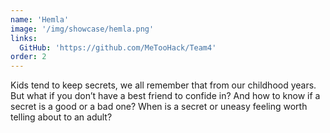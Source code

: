 ```yaml
---
name: 'Hemla'
image: '/img/showcase/hemla.png'
links:
  GitHub: 'https://github.com/MeTooHack/Team4'
order: 2
---
```

Kids tend to keep secrets, we all remember that from our childhood years. But what if you don’t have a best friend to confide in? And how to know if a secret is a good or a bad one? When is a secret or uneasy feeling worth telling about to an adult?
